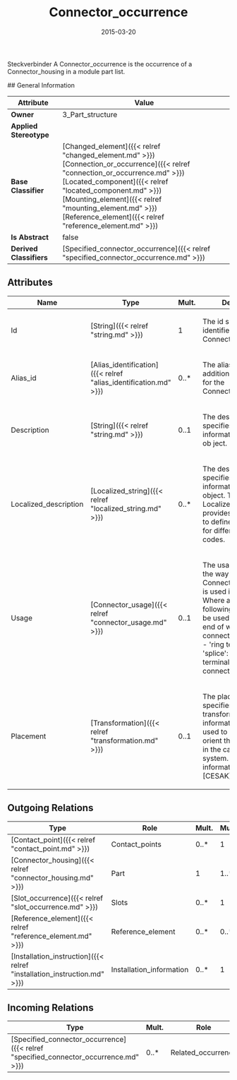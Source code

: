 ﻿---
title: Connector_occurrence
toc: false
type: specs
date: "2015-03-20"
draft: false
specification: KBL
version: 2.4.sr1
documentType: "Recommendation"
elementType: Class
classes:
  - Connector_occurrence
menu_name: kbl-2.4.sr1
---
<p>Steckverbinder  A Connector_occurrence is the occurrence of a Connector_housing in a module part list.</p>
## General Information

| Attribute               | Value |
|-------------------------|-------|
| **Owner**               | 3_Part_structure |
| **Applied Stereotype**  |   |
| **Base Classifier**     | [Changed_element]({{< relref "changed_element.md" >}})<br/> [Connection_or_occurrence]({{< relref "connection_or_occurrence.md" >}})<br/> [Located_component]({{< relref "located_component.md" >}})<br/> [Mounting_element]({{< relref "mounting_element.md" >}})<br/> [Reference_element]({{< relref "reference_element.md" >}})<br/>  |
| **Is Abstract**         | false |
| **Derived Classifiers** | [Specified_connector_occurrence]({{< relref "specified_connector_occurrence.md" >}}) |

## Attributes
|  Name  |  Type  |  Mult.  |  Description  |  Owning Classifier  |
|--------|--------|---------|---------------|--------------|
|Id | [String]({{< relref "string.md" >}}) | 1 | <p>The id specifies the identifier of the Connector_occurrence.</p> | [Connector_occurrence]({{< relref "connector_occurrence.md" >}}) |
|Alias_id | [Alias_identification]({{< relref "alias_identification.md" >}}) | 0..* | <p>The alias_id specifies additional identifiers for the Connector_occurrence.</p> | [Connector_occurrence]({{< relref "connector_occurrence.md" >}}) |
|Description | [String]({{< relref "string.md" >}}) | 0..1 | <p>The description specifies additional information about the ob ject.</p> | [Connector_occurrence]({{< relref "connector_occurrence.md" >}}) |
|Localized_description | [Localized_string]({{< relref "localized_string.md" >}}) | 0..* | <p> The description specifies additional information about the object. The Localized_description provides the possibility to define descriptions for different language codes.       </p> | [Connector_occurrence]({{< relref "connector_occurrence.md" >}}) |
|Usage | [Connector_usage]({{< relref "connector_usage.md" >}}) | 0..1 | <p>The usage specifies the way how a Connector_occurrence is used in a connection. Where applicable the following values shall be used:  - 'no end': end of wire without any connector ("blunt cut") - 'ring terminal': - 'splice': - 'dangler': terminal without any connector housing.</p> | [Connector_occurrence]({{< relref "connector_occurrence.md" >}}) |
|Placement | [Transformation]({{< relref "transformation.md" >}}) | 0..1 | <p>The placement specifies the transformation information, which is used to locate and orient the occurrence in the car coordinate system. For further information see [CESAK].</p> | [Connector_occurrence]({{< relref "connector_occurrence.md" >}}) |

## Outgoing Relations
|    Type  |   Role   |   Mult.   |   Mult.   |   Description   |
|----------|----------|-----------|-----------|-----------------|
| [Contact_point]({{< relref "contact_point.md" >}}) | Contact_points | 0..* | 1 |  |
| [Connector_housing]({{< relref "connector_housing.md" >}}) | Part | 1 | 1..* |  |
| [Slot_occurrence]({{< relref "slot_occurrence.md" >}}) | Slots | 0..* | 1 |  |
| [Reference_element]({{< relref "reference_element.md" >}}) | Reference_element | 0..* | 0..* |  |
| [Installation_instruction]({{< relref "installation_instruction.md" >}}) | Installation_information | 0..* | 1 |  |
##  Incoming Relations
|    Type  |   Mult.  |   Role    |   Mult.   |   Description  |
|----------|----------|-----------|-----------|----------------|
| [Specified_connector_occurrence]({{< relref "specified_connector_occurrence.md" >}}) | 0..* | Related_occurrence | 1 |  |
